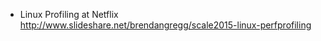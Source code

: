 * Linux Profiling at Netflix <http://www.slideshare.net/brendangregg/scale2015-linux-perfprofiling>
